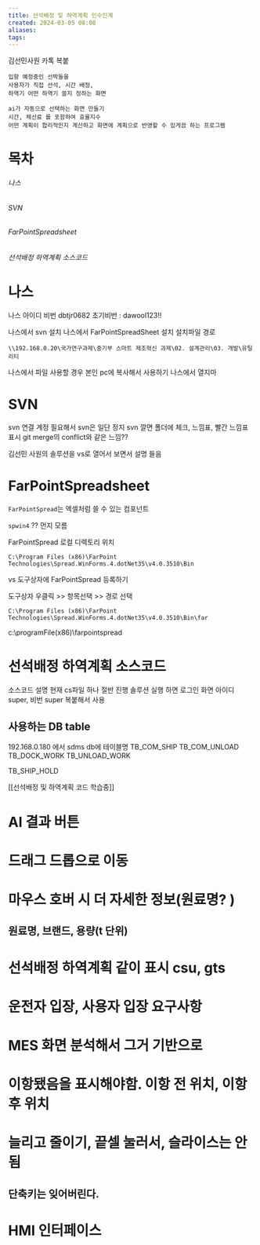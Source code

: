 ```yaml
---
title: 선석배정 및 하역계획 인수인계
created: 2024-03-05 08:08
aliases: 
tags:
---
```

김선민사원 카톡 복붙
```
입항 예정중인 선박들을 
사용자가 직접 선석, 시간 배정, 
하역기 어떤 하역기 쓸지 정하는 화면

ai가 자동으로 선택하는 화면 만들기
시간, 체선료 를 포함하여 효율지수 
어떤 계획이 합리적인지 계산하고 화면에 계획으로 반영할 수 있게끔 하는 프로그램
```

# 목차
###### 나스
###### SVN
###### FarPointSpreadsheet
###### 선석배정 하역계획 소스코드

# 나스

나스 아이디 비번
dbtjr0682
초기비번 : dawool123!!

나스에서 svn 설치
나스에서 FarPointSpreadSheet 설치
설치파일 경로
```
\\192.168.0.20\국가연구과제\중기부 스마트 제조혁신 과제\02. 설계관리\03. 개발\유틸리티
```




나스에서 파일 사용할 경우 본인 pc에 복사해서 사용하기
나스에서 열지마


# SVN
svn 연결 계정 필요해서 svn은 일단 정지
svn 깔면 폴더에 체크, 느낌표, 빨간 느낌표 표시
git merge의 conflict와 같은 느낌??

김선민 사원의 솔루션을 vs로 열어서 보면서 설명 들음

# FarPointSpreadsheet
`FarPointSpread`는 엑셀처럼 쓸 수 있는 컴포넌트

`spwin4` ?? 먼지 모름 


FarPointSpread 로컬 디렉토리 위치
```
C:\Program Files (x86)\FarPoint Technologies\Spread.WinForms.4.dotNet35\v4.0.3510\Bin
```

vs 도구상자에 FarPointSpread 등록하기

도구상자 우클릭 >> 항목선택 >> 
경로 선택
```
C:\Program Files (x86)\FarPoint Technologies\Spread.WinForms.4.dotNet35\v4.0.3510\Bin\far
```
c:\programFile(x86)\farpointspread
# 선석배정 하역계획 소스코드

소스코드 설명
현재 cs파일 하나 절반 진행
솔루션 실행 하면 로그인 화면
아이디 super, 비번 super 
복붙해서 사용

## 사용하는 DB table
192.168.0.180 에서 
sdms db에
테이블명
TB_COM_SHIP
TB_COM_UNLOAD
TB_DOCK_WORK
TB_UNLOAD_WORK

TB_SHIP_HOLD

[[선석배정 및 하역계획 코드 학습중]]


# AI 결과 버튼

# 드래그 드롭으로 이동

# 마우스 호버 시 더 자세한 정보(원료명? )
## 원료명, 브랜드, 용량(t 단위)

# 선석배정 하역계획 같이 표시 csu, gts

# 운전자 입장, 사용자 입장 요구사항

# MES 화면 분석해서 그거 기반으로

# 이항됐음을 표시해야함. 이항 전 위치, 이항 후 위치

# 늘리고 줄이기, 끝셀 눌러서, 슬라이스는 안됨

## 단축키는 잊어버린다.

# HMI 인터페이스

